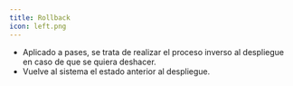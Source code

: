 ```yaml
---
title: Rollback
icon: left.png
---
```

* Aplicado a pases, se trata de realizar el proceso inverso al despliegue en caso de que se quiera deshacer.
* Vuelve al sistema el estado anterior al despliegue.